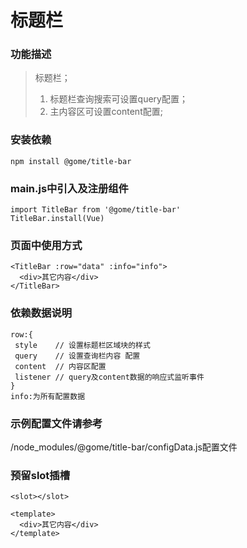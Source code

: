 # 标题栏

### 功能描述

> 标题栏；
> 1. 标题栏查询搜索可设置query配置；
> 2. 主内容区可设置content配置;

### 安装依赖

```
npm install @gome/title-bar
```

### main.js中引入及注册组件

```
import TitleBar from '@gome/title-bar'
TitleBar.install(Vue)
```

### 页面中使用方式

```
<TitleBar :row="data" :info="info">
  <div>其它内容</div>
</TitleBar>
 ```

### 依赖数据说明

 ```
row:{
  style    // 设置标题栏区域块的样式
  query    // 设置查询栏内容 配置
  content  // 内容区配置
  listener // query及content数据的响应式监听事件
}
info:为所有配置数据
```

### 示例配置文件请参考

/node_modules/@gome/title-bar/configData.js配置文件

### 预留slot插槽

```
<slot></slot>

<template>
  <div>其它内容</div>
</template>
```